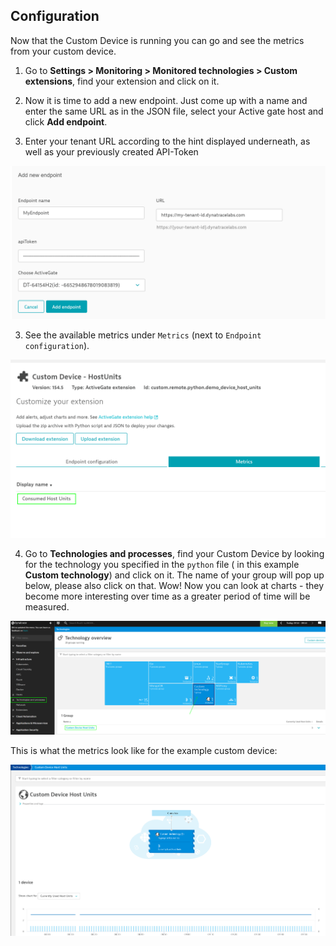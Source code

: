 ## Configuration

Now that the Custom Device is running you can go and see the metrics from your custom device.

1. Go to **Settings > Monitoring > Monitored technologies > Custom extensions**, find your extension and click on it.

2. Now it is time to add a new endpoint. Just come up with a name and enter the same URL as in the JSON file, select your Active gate host and click **Add endpoint**.
1. Enter your tenant URL according to the hint displayed underneath, as well as your previously created API-Token

![endpoint](../../assets/images/add-endpoint.png)

3. See the available metrics under `Metrics` (next to `Endpoint configuration`).

![metrics](../../assets/images/metrics.png)

4. Go to **Technologies and processes**, find your Custom Device by looking for the technology you specified in the ``python`` file ( in this example **Custom technology**) and click on it. The name of your group will pop up below, please also click on that. Wow! Now you can look at charts - they become more interesting over time as a greater period of time will be measured.

![technologies](../../assets/images/see-metrics.png)

This is what the metrics look like for the example custom device:

![example-metrics](../../assets/images/example-metrics.png)
